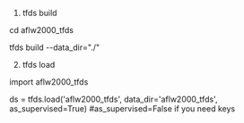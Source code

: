 1. tfds build

cd aflw2000_tfds

tfds build --data_dir="./"

2. tfds load

import aflw2000_tfds

ds = tfds.load('aflw2000_tfds', data_dir='aflw2000_tfds', as_supervised=True) #as_supervised=False if you need keys

